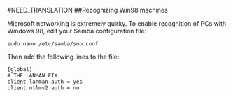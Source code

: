 #NEED_TRANSLATION
##Recognizing Win98 machines

Microsoft networking is extremely quirky. To enable recognition of PCs with Windows 98, edit your Samba configuration file:

	sudo nano /etc/samba/smb.conf

Then add the following lines to the file:

	[global]
	# THE LANMAN FIX
	client lanman auth = yes
	client ntlmv2 auth = no

